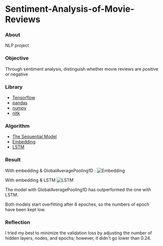 # Sentiment-Analysis-of-Movie-Reviews

### About
NLP project


### Objective
Through sentiment analysis, distinguish whether movie reviews are positive or negative

### Library
* [Tensorflow](https://www.tensorflow.org/)
* [pandas](https://pandas.pydata.org/pandas-docs/stable/user_guide/index.html#user-guide)
* [numpy](https://numpy.org/)
* [nltk](https://www.nltk.org/)

### Algorithm
* [The Sequential Model](https://keras.io/guides/sequential_model/)
* [Embedding](https://keras.io/api/layers/core_layers/embedding/)
* [LSTM](https://keras.io/api/layers/recurrent_layers/lstm/)

### Result
With embedding & GlobalAveragePooling1D :
![Embedding](https://i.imgur.com/5WvwcIs.png)

With embedding & LSTM
![LSTM](https://i.imgur.com/cpuNcqU.png)

The model with GlobalAveragePooling1D has outperformed the one with LSTM.

Both models start overfitting after 6 epoches, so the numbers of epoch have been kept low.

### Reflection
I tried my best to minimize the validation loss by adjusting the number of hidden layers, nodes, and epochs; however, it didn't go lower than 0.24.
